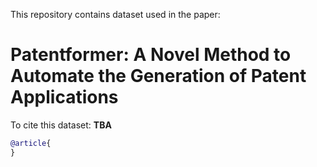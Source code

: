 This repository contains dataset used in the paper:
# Patentformer: A Novel Method to Automate the Generation of Patent Applications

To cite this dataset:
**TBA**
```bibtex
@article{
}
